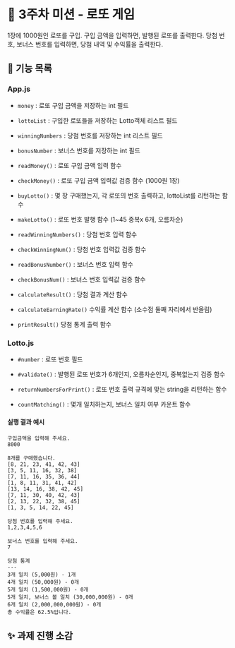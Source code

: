 # 💸 3주차 미션 - 로또 게임
1장에 1000원인 로또를 구입.
구입 금액을 입력하면, 발행된 로또를 출력한다.
당첨 번호, 보너스 번호를 입력하면, 당첨 내역 및 수익률을 출력한다.

## 🔧 기능 목록
### App.js
- `money` : 로또 구입 금액을 저장하는 int 필드
- `lottoList` : 구입한 로또들을 저장하는 Lotto객체 리스트 필드
- `winningNumbers` : 당첨 번호를 저장하는 int 리스트 필드
- `bonusNumber` : 보너스 번호를 저장하는 int 필드

- `readMoney()` : 로또 구입 금액 입력 함수 
- `checkMoney()` : 로또 구입 금액 입력값 검증 함수 (1000원 1장) 
- `buyLotto()` : 몇 장 구매했는지, 각 로또의 번호 출력하고, lottoList를 리턴하는 함수
- `makeLotto()` : 로또 번호 발행 함수 (1~45 중복x 6개, 오름차순)
- `readWinningNumbers()` : 당첨 번호 입력 함수
- `checkWinningNum()` : 당첨 번호 입력값 검증 함수
- `readBonusNumber()` : 보너스 번호 입력 함수
- `checkBonusNum()` : 보너스 번호 입력값 검증 함수
- `calculateResult()` : 당첨 결과 계산 함수
- `calculateEarningRate()` 수익률 계산 함수 (소수점 둘째 자리에서 반올림)
- `printResult()` 당첨 통계 출력 함수

### Lotto.js
- `#number` : 로또 번호 필드

- `#validate()` : 발행된 로또 번호가 6개인지, 오름차순인지, 중복없는지 검증 함수
- `returnNumbersForPrint()` : 로또 번호 출력 규격에 맞는 string을 리턴하는 함수
- `countMatching()` : 몇개 일치하는지, 보너스 일치 여부 카운트 함수

#### 실행 결과 예시

```
구입금액을 입력해 주세요.
8000

8개를 구매했습니다.
[8, 21, 23, 41, 42, 43]
[3, 5, 11, 16, 32, 38]
[7, 11, 16, 35, 36, 44]
[1, 8, 11, 31, 41, 42]
[13, 14, 16, 38, 42, 45]
[7, 11, 30, 40, 42, 43]
[2, 13, 22, 32, 38, 45]
[1, 3, 5, 14, 22, 45]

당첨 번호를 입력해 주세요.
1,2,3,4,5,6

보너스 번호를 입력해 주세요.
7

당첨 통계
---
3개 일치 (5,000원) - 1개
4개 일치 (50,000원) - 0개
5개 일치 (1,500,000원) - 0개
5개 일치, 보너스 볼 일치 (30,000,000원) - 0개
6개 일치 (2,000,000,000원) - 0개
총 수익률은 62.5%입니다.
```


## ✨ 과제 진행 소감

